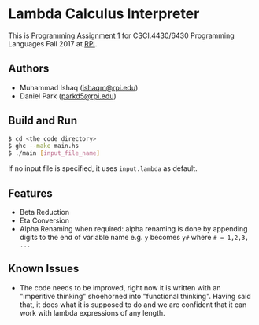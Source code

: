 # Lambda Calculus Interpreter
This is [Programming Assignment 1](http://www.cs.rpi.edu/academics/courses/fall17/proglang/pa1/pa1.html) for CSCI.4430/6430 Programming Languages Fall 2017 at [RPI](http://cs.rpi.edu).

## Authors
* Muhammad Ishaq (ishaqm@rpi.edu)
* Daniel Park (parkd5@rpi.edu)


## Build and Run

```bash
$ cd <the code directory>
$ ghc --make main.hs
$ ./main [input_file_name]
``` 

If no input file is specified, it uses `input.lambda` as default.

## Features
* Beta Reduction
* Eta Conversion
* Alpha Renaming when required: alpha renaming is done by appending digits to the end of variable name e.g. `y` becomes `y#` where `# = 1,2,3, ...`

## Known Issues
* The code needs to be improved, right now it is written with an "imperitive thinking" shoehorned into "functional thinking". Having said that, it does what it is supposed to do and we are confident that it can work with lambda expressions of any length.

